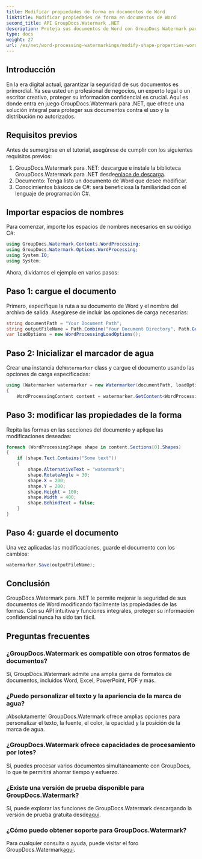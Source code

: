 ```yaml
---
title: Modificar propiedades de forma en documentos de Word
linktitle: Modificar propiedades de forma en documentos de Word
second_title: API GroupDocs.Watermark .NET
description: Proteja sus documentos de Word con GroupDocs Watermark para .NET. Modifique fácilmente las propiedades de la forma para mejorar la seguridad.
type: docs
weight: 27
url: /es/net/word-processing-watermarkings/modify-shape-properties-word-docs/
---
```

## Introducción
En la era digital actual, garantizar la seguridad de sus documentos es primordial. Ya sea usted un profesional de negocios, un experto legal o un escritor creativo, proteger su información confidencial es crucial. Aquí es donde entra en juego GroupDocs.Watermark para .NET, que ofrece una solución integral para proteger sus documentos contra el uso y la distribución no autorizados.
## Requisitos previos
Antes de sumergirse en el tutorial, asegúrese de cumplir con los siguientes requisitos previos:
1.  GroupDocs.Watermark para .NET: descargue e instale la biblioteca GroupDocs.Watermark para .NET desde[enlace de descarga](https://releases.groupdocs.com/Watermark/net/).
2. Documento: Tenga listo un documento de Word que desee modificar.
3. Conocimientos básicos de C#: será beneficiosa la familiaridad con el lenguaje de programación C#.

## Importar espacios de nombres
Para comenzar, importe los espacios de nombres necesarios en su código C#:
```csharp
using GroupDocs.Watermark.Contents.WordProcessing;
using GroupDocs.Watermark.Options.WordProcessing;
using System.IO;
using System;
```
Ahora, dividamos el ejemplo en varios pasos:
## Paso 1: cargue el documento
Primero, especifique la ruta a su documento de Word y el nombre del archivo de salida. Asegúrese de incluir las opciones de carga necesarias:
```csharp
string documentPath = "Your Document Path";
string outputFileName = Path.Combine("Your Document Directory", Path.GetFileName(documentPath));
var loadOptions = new WordProcessingLoadOptions();
```
## Paso 2: Inicializar el marcador de agua
Crear una instancia del`Watermarker` class y cargue el documento usando las opciones de carga especificadas:
```csharp
using (Watermarker watermarker = new Watermarker(documentPath, loadOptions))
{
    WordProcessingContent content = watermarker.GetContent<WordProcessingContent>();
```
## Paso 3: modificar las propiedades de la forma
Repita las formas en las secciones del documento y aplique las modificaciones deseadas:
```csharp
foreach (WordProcessingShape shape in content.Sections[0].Shapes)
{
    if (shape.Text.Contains("Some text"))
    {
        shape.AlternativeText = "watermark";
        shape.RotateAngle = 30;
        shape.X = 200;
        shape.Y = 200;
        shape.Height = 100;
        shape.Width = 400;
        shape.BehindText = false;
    }
}
```
## Paso 4: guarde el documento
Una vez aplicadas las modificaciones, guarde el documento con los cambios:
```csharp
watermarker.Save(outputFileName);
```
## Conclusión
GroupDocs.Watermark para .NET le permite mejorar la seguridad de sus documentos de Word modificando fácilmente las propiedades de las formas. Con su API intuitiva y funciones integrales, proteger su información confidencial nunca ha sido tan fácil.

## Preguntas frecuentes
### ¿GroupDocs.Watermark es compatible con otros formatos de documentos?
Sí, GroupDocs.Watermark admite una amplia gama de formatos de documentos, incluidos Word, Excel, PowerPoint, PDF y más.
### ¿Puedo personalizar el texto y la apariencia de la marca de agua?
¡Absolutamente! GroupDocs.Watermark ofrece amplias opciones para personalizar el texto, la fuente, el color, la opacidad y la posición de la marca de agua.
### ¿GroupDocs.Watermark ofrece capacidades de procesamiento por lotes?
Sí, puedes procesar varios documentos simultáneamente con GroupDocs, lo que te permitirá ahorrar tiempo y esfuerzo.
### ¿Existe una versión de prueba disponible para GroupDocs.Watermark?
 Sí, puede explorar las funciones de GroupDocs.Watermark descargando la versión de prueba gratuita desde[aquí](https://releases.groupdocs.com/).
### ¿Cómo puedo obtener soporte para GroupDocs.Watermark?
 Para cualquier consulta o ayuda, puede visitar el foro GroupDocs.Watermark[aquí](https://forum.groupdocs.com/c/watermark/19).